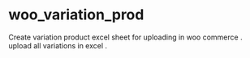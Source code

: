 # woo_variation_prod
Create variation product excel sheet for uploading in woo commerce .  upload all variations in excel .  
